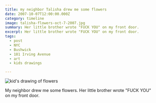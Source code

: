 ```yaml
---
title: my neighbor Talisha drew me some flowers
date: 2007-10-07T12:00:00.000Z
category: timeline
image: talisha-flowers-oct-7-2007.jpg
summary: Her little brother wrote "FUCK YOU" on my front door.
excerpt: Her little brother wrote "FUCK YOU" on my front door.
tags:
  - post 
  - NYC
  - Bushwick
  - 181 Irving Avenue
  - art
  - kids drawings

---
```


![kid's drawing of flowers](/static/img/timeline/talisha-flowers-oct-7-2007.jpg "kid's drawing of flowers")

My neighbor drew me some flowers. Her little brother wrote "FUCK YOU" on my front door.